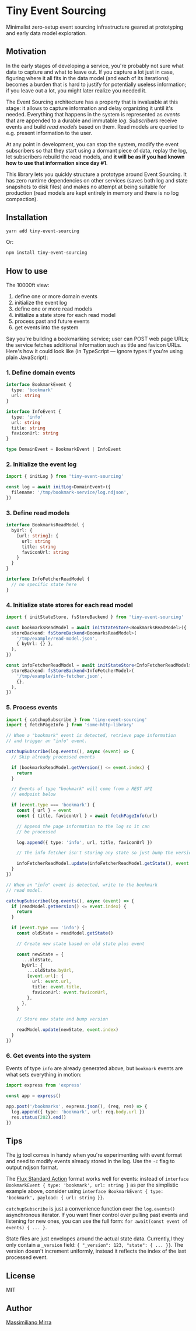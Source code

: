 # Tiny Event Sourcing

Minimalist zero-setup event sourcing infrastructure geared at prototyping and early data model exploration.

## Motivation

In the early stages of developing a service, you're probably not sure what data to capture and what to leave out. If you capture a lot just in case, figuring where it all fits in the data model (and each of its iterations) becomes a burden that is hard to justify for potentially useless information; if you leave out a lot, you might later realize you needed it.

The Event Sourcing architecture has a property that is invaluable at this stage: it allows to capture information and delay organizing it until it's needed. Everything that happens in the system is represented as _events_ that are appended to a durable and immutable _log_. _Subscribers_ receive events and build _read models_ based on them. Read models are queried to e.g. present information to the user.

At any point in development, you can stop the system, modify the event subscribers so that they start using a dormant piece of data, replay the log, let subscribers rebuild the read models, and **it will be as if you had known how to use that information since day #1**.

This library lets you quickly structure a prototype around Event Sourcing. It has zero runtime dependencies on other services (saves both log and state snapshots to disk files) and makes no attempt at being suitable for production (read models are kept entirely in memory and there is no log compaction).

## Installation

```sh
yarn add tiny-event-sourcing
```

Or:

```sh
npm install tiny-event-sourcing
```

## How to use

The 10000ft view:

1. define one or more domain events
2. initialize the event log
3. define one or more read models
4. initialize a state store for each read model
5. process past and future events
6. get events into the system

Say you're building a bookmarking service; user can POST web page URLs; the service fetches additional information such as title and favicon URLs. Here's how it could look like (in TypeScript — ignore types if you're using plain JavaScript):

### 1. Define domain events

```typescript
interface BookmarkEvent {
  type: 'bookmark'
  url: string
}

interface InfoEvent {
  type: 'info'
  url: string
  title: string
  faviconUrl: string
}

type DomainEvent = BookmarkEvent | InfoEvent
```

### 2. Initialize the event log

```typescript
import { initLog } from 'tiny-event-sourcing'

const log = await initLog<DomainEvent>({
  filename: '/tmp/bookmark-service/log.ndjson',
})
```

### 3. Define read models

```typescript
interface BookmarksReadModel {
  byUrl: {
    [url: string]: {
      url: string
      title: string
      faviconUrl: string
    }
  }
}

interface InfoFetcherReadModel {
  // no specific state here
}
```

### 4. Initialize state stores for each read model

```typescript
import { initStateStore, fsStoreBackend } from 'tiny-event-sourcing'

const bookmarksReadModel = await initStateStore<BookmarksReadModel>({
  storeBackend: fsStoreBackend<BoomarksReadModel>(
    '/tmp/example/read-model.json',
    { byUrl: {} },
  ),
})

const infoFetcherReadModel = await initStateStore<InfoFetcherReadModel>({
  storeBackend: fsStoreBackend<InfoFetcherModel>(
    '/tmp/example/info-fetcher.json',
    {},
  ),
})
```

### 5. Process events

```typescript
import { catchupSubscribe } from 'tiny-event-sourcing'
import { fetchPageInfo } from 'some-http-library'

// When a "bookmark" event is detected, retrieve page information
// and trigger an "info" event.

catchupSubscribe(log.events(), async (event) => {
  // Skip already processed events

  if (bookmarksReadModel.getVersion() <= event.index) {
    return
  }

  // Events of type "bookmark" will come from a REST API
  // endpoint below

  if (event.type === 'bookmark') {
    const { url } = event
    const { title, faviconUrl } = await fetchPageInfo(url)

    // Append the page information to the log so it can
    // be processed

    log.append({ type: 'info', url, title, faviconUrl })

    // The info fetcher isn't storing any state so just bump the version

    infoFetcherReadModel.update(infoFetcherReadModel.getState(), event.index)
  }
})

// When an "info" event is detected, write to the bookmark
// read model.

catchupSubscribe(log.events(), async (event) => {
  if (readModel.getVersion() <= event.index) {
    return
  }

  if (event.type === 'info') {
    const oldState = readModel.getState()

    // Create new state based on old state plus event

    const newState = {
      ...oldState,
      byUrl: {
        ...oldState.byUrl,
        [event.url]: {
          url: event.url,
          title: event.title,
          faviconUrl: event.faviconUrl,
        },
      },
    }

    // Store new state and bump version

    readModel.update(newState, event.index)
  }
})
```

### 6. Get events into the system

Events of type `info` are already generated above, but `bookmark` events are what sets everything in motion:

```typescript
import express from 'express'

const app = express()

app.post('/bookmarks', express.json(), (req, res) => {
  log.append({ type: 'bookmark', url: req.body.url })
  res.status(202).end()
})
```

## Tips

The [jq](https://stedolan.github.io/jq/) tool comes in handy when you're experimenting with event format and need to modify events already stored in the log. Use the `-c` flag to output ndjson format.

The [Flux Standard Action](https://github.com/redux-utilities/flux-standard-action#flux-standard-action) format works well for events: instead of `interface BookmarkEvent { type: 'bookmark', url: string }` as per the simplistic example above, consider using `interface BookmarkEvent { type: 'bookmark', payload: { url: string }}`.

`catchupSubscribe` is just a convenience function over the `log.events()` asynchronous iterator. If you want finer control over pulling past events and listening for new ones, you can use the full form: `for await(const event of events) { ... }`.

State files are just envelopes around the actual state data. Currently,l they only contain a `_version` field: `{ "_version": 123, "state": { ... }}`. The version doesn't increment uniformly, instead it reflects the index of the last processed event.

## License

MIT

## Author

[Massimiliano Mirra](https://massimilianomirra.com/)

